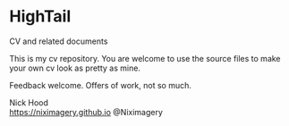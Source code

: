 # HighTail

CV and related documents

This is my cv repository. You are welcome to use the source files to make your own cv look as pretty as mine.

Feedback welcome. Offers of work, not so much.


Nick Hood  
https://niximagery.github.io
@Niximagery
	